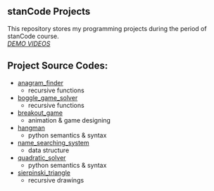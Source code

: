 ## stanCode Projects
This repository stores my programming projects during the period of stanCode course.\
*[DEMO VIDEOS](https://drive.google.com/drive/folders/1Gi3bn9qPW_gR0ISyGzVPLd5Bztdvd7rF?fbclid=IwAR36BW3v_bHn-Idsh-0_ROSWLwrXOzoervZId25OOzH2LX4b6FCGDfULdDg)*

## Project Source Codes:
* [anagram_finder](https://github.com/ilonachuang/sc-projects/blob/main/Coding%20Projects/anagram_finder/anagram.py)
  * recursive functions
* [boggle_game_solver](https://github.com/ilonachuang/sc-projects/blob/main/Coding%20Projects/boggle_game_solver/boggle.py)
  * recursive functions 
* [breakout_game](https://github.com/ilonachuang/sc-projects/blob/main/Coding%20Projects/breakout_game/breakout.py)
  * animation & game designing
* [hangman](https://github.com/ilonachuang/sc-projects/blob/main/Coding%20Projects/hangman_game/hangman.py)
  * python semantics & syntax 
* [name_searching_system](https://github.com/ilonachuang/sc-projects/blob/main/Coding%20Projects/name_searching_system/babygraphics.py)
  * data structure 
* [quadratic_solver](https://github.com/ilonachuang/sc-projects/blob/main/Coding%20Projects/quadratic_solver/quadratic_solver.py)
  * python semantics & syntax
* [sierpinski_triangle](https://github.com/ilonachuang/sc-projects/blob/main/Coding%20Projects/sierpinski_triangle/sierpinski.py)
  * recursive drawings
